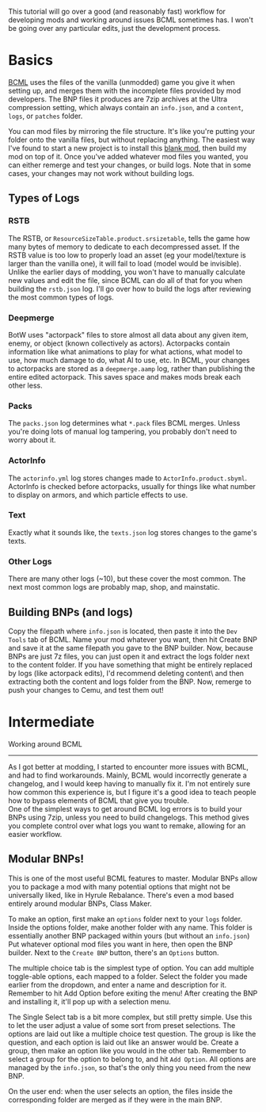 This tutorial will go over a good (and reasonably fast) workflow for developing mods and working around issues BCML sometimes has. I won't be going over any particular edits, just the development process.  
  

Basics
======

  
[BCML](https://github.com/NiceneNerd/BCML) uses the files of the vanilla (unmodded) game you give it when setting up, and merges them with the incomplete files provided by mod developers. The BNP files it produces are 7zip archives at the Ultra compression setting, which always contain an `info.json`, and a `content`, `logs`, or `patches` folder.  
  
You can mod files by mirroring the file structure. It's like you're putting your folder onto the vanilla files, but without replacing anything. The easiest way I've found to start a new project is to install this [blank mod](https://cdn.discordapp.com/attachments/754471358553129082/888661075753578506/ValidMod.bnp), then build my mod on top of it. Once you've added whatever mod files you wanted, you can either remerge and test your changes, or build logs. Note that in some cases, your changes may not work without building logs.  
  

Types of Logs
-------------

  

### RSTB  

The RSTB, or `ResourceSizeTable.product.srsizetable`, tells the game how many bytes of memory to dedicate to each decompressed asset. If the RSTB value is too low to properly load an asset (eg your model/texture is larger than the vanilla one), it will fail to load (model would be invisible). Unlike the earlier days of modding, you won't have to manually calculate new values and edit the file, since BCML can do all of that for you when building the `rstb.json` log. I'll go over how to build the logs after reviewing the most common types of logs.  
  

### Deepmerge

BotW uses "actorpack" files to store almost all data about any given item, enemy, or object (known collectively as actors). Actorpacks contain information like what animations to play for what actions, what model to use, how much damage to do, what AI to use, etc. In BCML, your changes to actorpacks are stored as a `deepmerge.aamp` log, rather than publishing the entire edited actorpack. This saves space and makes mods break each other less.  
  

### Packs

The `packs.json` log determines what `*.pack` files BCML merges. Unless you're doing lots of manual log tampering, you probably don't need to worry about it.  
  

### ActorInfo

The `actorinfo.yml` log stores changes made to `ActorInfo.product.sbyml`. ActorInfo is checked before actorpacks, usually for things like what number to display on armors, and which particle effects to use.  
  

### Text

Exactly what it sounds like, the `texts.json` log stores changes to the game's texts.  
  

### Other Logs

There are many other logs (~10), but these cover the most common. The next most common logs are probably map, shop, and mainstatic.  
  

Building BNPs (and logs)
------------------------

Copy the filepath where `info.json` is located, then paste it into the `Dev Tools` tab of BCML. Name your mod whatever you want, then hit Create BNP and save it at the same filepath you gave to the BNP builder. Now, because BNPs are just 7z files, you can just open it and extract the logs folder next to the content folder. If you have something that might be entirely replaced by logs (like actorpack edits), I'd recommend deleting content\\ and then extracting both the content and logs folder from the BNP. Now, remerge to push your changes to Cemu, and test them out!  
  

Intermediate
============

Working around BCML  

----------------------

As I got better at modding, I started to encounter more issues with BCML, and had to find workarounds. Mainly, BCML would incorrectly generate a changelog, and I would keep having to manually fix it. I'm not entirely sure how common this experience is, but I figure it's a good idea to teach people how to bypass elements of BCML that give you trouble.  
One of the simplest ways to get around BCML log errors is to build your BNPs using 7zip, unless you need to build changelogs. This method gives you complete control over what logs you want to remake, allowing for an easier workflow.  
  

Modular BNPs!
-------------

This is one of the most useful BCML features to master. Modular BNPs allow you to package a mod with many potential options that might not be universally liked, like in Hyrule Rebalance. There's even a mod based entirely around modular BNPs, Class Maker.  
  
To make an option, first make an `options` folder next to your `logs` folder. Inside the options folder, make another folder with any name. This folder is essentially another BNP packaged within yours (but without an `info.json`) Put whatever optional mod files you want in here, then open the BNP builder. Next to the `Create BNP` button, there's an `Options` button.  
  
The multiple choice tab is the simplest type of option. You can add multiple toggle-able options, each mapped to a folder. Select the folder you made earlier from the dropdown, and enter a name and description for it. Remember to hit Add Option before exiting the menu! After creating the BNP and installing it, it'll pop up with a selection menu.  
  
The Single Select tab is a bit more complex, but still pretty simple. Use this to let the user adjust a value of some sort from preset selections. The options are laid out like a multiple choice test question. The group is like the question, and each option is laid out like an answer would be. Create a group, then make an option like you would in the other tab. Remember to select a group for the option to belong to, and hit `Add Option`. All options are managed by the `info.json`, so that's the only thing you need from the new BNP.  
  
On the user end: when the user selects an option, the files inside the corresponding folder are merged as if they were in the main BNP.
